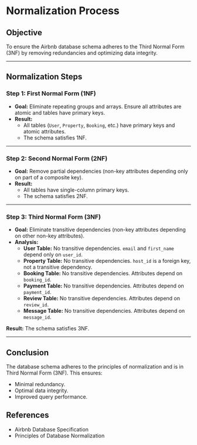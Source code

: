 # Normalization Process

## Objective
To ensure the Airbnb database schema adheres to the Third Normal Form (3NF) by removing redundancies and optimizing data integrity.

---

## Normalization Steps

### Step 1: First Normal Form (1NF)
- **Goal:** Eliminate repeating groups and arrays. Ensure all attributes are atomic and tables have primary keys.
- **Result:** 
  - All tables (`User`, `Property`, `Booking`, etc.) have primary keys and atomic attributes.
  - The schema satisfies 1NF.

---

### Step 2: Second Normal Form (2NF)
- **Goal:** Remove partial dependencies (non-key attributes depending only on part of a composite key).
- **Result:** 
  - All tables have single-column primary keys.
  - The schema satisfies 2NF.

---

### Step 3: Third Normal Form (3NF)
- **Goal:** Eliminate transitive dependencies (non-key attributes depending on other non-key attributes).
- **Analysis:**
  - **User Table:** No transitive dependencies. `email` and `first_name` depend only on `user_id`.
  - **Property Table:** No transitive dependencies. `host_id` is a foreign key, not a transitive dependency.
  - **Booking Table:** No transitive dependencies. Attributes depend on `booking_id`.
  - **Payment Table:** No transitive dependencies. Attributes depend on `payment_id`.
  - **Review Table:** No transitive dependencies. Attributes depend on `review_id`.
  - **Message Table:** No transitive dependencies. Attributes depend on `message_id`.

**Result:** The schema satisfies 3NF.

---

## Conclusion
The database schema adheres to the principles of normalization and is in Third Normal Form (3NF). This ensures:
- Minimal redundancy.
- Optimal data integrity.
- Improved query performance.

## References
- Airbnb Database Specification
- Principles of Database Normalization

